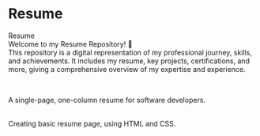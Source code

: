 # Resume
Resume
<br>
Welcome to my Resume Repository! 🚀
<br>
This repository is a digital representation of my professional journey, skills, and achievements. It includes my resume, key projects, certifications, and more, giving a comprehensive overview of my expertise and experience.

<br>

A single-page, one-column resume for software developers.

<br>
Creating basic resume page, using HTML and CSS.


